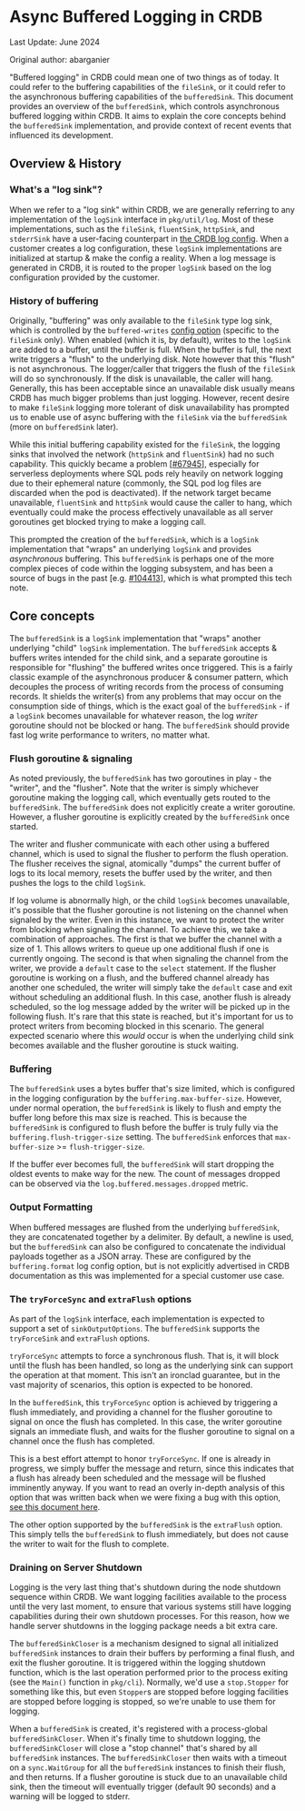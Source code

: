 # Async Buffered Logging in CRDB
Last Update: June 2024

Original author: abarganier

"Buffered logging" in CRDB could mean one of two things as of today. It could refer to the buffering 
 capabilities of the `fileSink`, or it could refer to the asynchronous buffering capabilities of the
`bufferedSink`. This document provides an overview of the `bufferedSink`, which controls asynchronous
buffered logging within CRDB. It aims to explain the core concepts behind the `bufferedSink` implementation,
and provide context of recent events that influenced its development.

## Overview & History

### What's a "log sink"?
When we refer to a "log sink" within CRDB, we are generally referring to any implementation of the
`logSink` interface in `pkg/util/log`. Most of these implementations, such as the `fileSink`, `fluentSink`,
`httpSink`, and `stderrSink` have a  user-facing counterpart in [the CRDB log config](
https://www.cockroachlabs.com/docs/stable/configure-logs). When a customer creates a log configuration,
these `logSink` implementations are initialized at startup & make the config a reality. When a log message
is generated in CRDB, it is routed to the proper `logSink` based on the log configuration provided by the
customer.


### History of buffering
Originally, "buffering" was only available to the `fileSink` type log sink, which is controlled by the
`buffered-writes` [config option](https://www.cockroachlabs.com/docs/stable/configure-logs#output-to-files)
(specific to the `fileSink` only). When enabled (which it is, by default), writes to the `logSink` are added
to a buffer, until the buffer is full. When the buffer is full, the next write triggers a "flush" to the 
underlying disk. Note however that this "flush" is not asynchronous. The logger/caller that triggers the 
flush of the `fileSink` will do so synchronously. If the disk is unavailable, the caller will hang. 
Generally, this has been acceptable since an unavailable disk usually means CRDB has much bigger problems
than just logging. However, recent desire to make `fileSink` logging more tolerant of disk 
unavailability has prompted us to enable use of async buffering with the `fileSink` via the `bufferedSink`
(more on `bufferedSink` later).

While this initial buffering capability existed for the `fileSink`, the logging sinks that involved the
network (`httpSink` and `fluentSink`) had no such capability. This quickly became a problem [[#67945](https://github.com/cockroachdb/cockroach/issues/67945)],
especially for serverless deployments where SQL pods rely heavily on network logging due to their ephemeral nature
(commonly, the SQL pod log files are discarded when the pod is deactivated). If the network target became
unavailable, `fluentSink` and `httpSink` would cause the caller to hang, which eventually could make the
process effectively unavailable as all server goroutines get blocked trying to make a logging call.

This prompted the creation of the `bufferedSink`, which is a `logSink` implementation that "wraps" an
underlying `logSink` and provides *asynchronous* buffering. This `bufferedSink` is perhaps one of the
more complex pieces of code within the logging subsystem, and has been a source of bugs in the past [e.g. [#104413](https://github.com/cockroachdb/cockroach/issues/104413)],
which is what prompted this tech note.

## Core concepts

The `bufferedSink` is a `logSink` implementation that "wraps" another underlying "child" `logSink` implementation.
The `bufferedSink` accepts & buffers writes intended for the child sink, and a separate goroutine is responsible for 
"flushing" the buffered writes once triggered. This is a fairly classic example of the asynchronous producer & consumer 
pattern,  which decouples the process of writing records from the process of consuming records. It shields the writer(s) 
from any problems that may occur on the consumption side of things, which is the exact goal of the `bufferedSink` - if a
`logSink` becomes unavailable for whatever reason, the log *writer* goroutine should not be blocked or hang. The 
`bufferedSink` should provide fast log write performance to writers, no matter what.

### Flush goroutine & signaling

As noted previously, the `bufferedSink` has two goroutines in play - the "writer", and the "flusher". Note that the 
writer is simply whichever goroutine making the logging call, which eventually gets routed to the `bufferedSink`. 
The `bufferedSink` does not explicitly create a writer goroutine. However, a flusher goroutine is explicitly created by
the `bufferedSink` once started.

The writer and flusher communicate with each other using a buffered channel, which is used to signal the flusher to 
perform the flush operation. The flusher receives the signal, atomically "dumps" the current buffer of logs to its local
memory, resets the buffer used by the writer, and then pushes the logs to the child `logSink`. 

If log volume is abnormally high, or the child `logSink` becomes unavailable, it's possible that the flusher goroutine
is not listening on the channel when signaled by the writer. Even in this instance, we want to protect the writer from
blocking when signaling the channel. To achieve this, we take a combination of approaches. The first is that we buffer
the channel with a size of 1. This allows writers to queue up one additional flush if one is currently ongoing. The
second is that when signaling the channel from the writer, we provide a `default` case to the `select` statement. If the
flusher goroutine is working on a flush, and the buffered channel already has another one scheduled, the writer will
simply take the `default` case and exit without scheduling an additional flush. In this case, another flush is already
scheduled, so the log message added by the writer will be picked up in the following flush. It's rare that this state
is reached, but it's important for us to protect writers from becoming blocked in this scenario. The general expected 
scenario where this *would* occur is when the underlying child sink becomes available and the flusher goroutine is stuck
waiting. 

### Buffering

The `bufferedSink` uses a bytes buffer that's size limited, which is configured in the logging configuration by the
`buffering.max-buffer-size`. However, under normal operation, the `bufferedSink` is likely to flush and empty the buffer
long before this max size is reached. This is because the `bufferedSink` is configured to flush before the buffer is
truly fully via the `buffering.flush-trigger-size` setting. The `bufferedSink` enforces that 
`max-buffer-size` >= `flush-trigger-size`. 

If the buffer ever becomes full, the `bufferedSink` will start dropping the oldest events to make way for the new. The
count of messages dropped can be observed via the `log.buffered.messages.dropped` metric.

### Output Formatting

When buffered messages are flushed from the underlying `bufferedSink`, they are concatenated together by a delimiter.
By default, a newline is used, but the `bufferedSink` can also be configured to concatenate the individual payloads
together as a JSON array. These are configured by the `buffering.format` log config option, but is not explicitly 
advertised in CRDB documentation as this was implemented for a special customer use case.

### The `tryForceSync` and `extraFlush` options

As part of the `logSink` interface, each implementation is expected to support a set of `sinkOutputOptions`. The 
`bufferedSink` supports the `tryForceSink` and `extraFlush` options.

`tryForceSync` attempts to force a synchronous flush. That is, it will block until the flush has been handled, so
long as the underlying sink can support the operation at that moment. This isn't an ironclad guarantee, but in the
vast majority of scenarios, this option is expected to be honored.

In the `bufferedSink`, this `tryForceSync` option is achieved by triggering a flush immediately, and providing a 
channel for the flusher goroutine to signal on once the flush has completed. In this case, the writer goroutine 
signals an immediate flush, and waits for the flusher goroutine to signal on a channel once the flush has completed.

This is a best effort attempt to honor `tryForceSync`. If one is already in progress, we simply buffer the message and
return, since this indicates that a flush has already been scheduled and the message will be flushed imminently anyway.
If you want to read an overly in-depth analysis of this option that was written back when we were fixing a bug with
this option, [see this document here](https://docs.google.com/document/d/11ey9EMCU5I73aVvJY2Vo2jbjFHwr_tVoynaKiY-sjfk/edit#heading=h.kw8y3kc4nv3r).

The other option supported by the `bufferedSink` is the `extraFlush` option. This simply tells the `bufferedSink` to 
flush immediately, but does not cause the writer to wait for the flush to complete. 

### Draining on Server Shutdown

Logging is the very last thing that's shutdown during the node shutdown sequence within CRDB. We want logging facilities
available to the process until the very last moment, to ensure that various systems still have logging capabilities 
during their own shutdown processes. For this reason, how we handle server shutdowns in the logging package needs a bit
extra care. 

The `bufferedSinkCloser` is a mechanism designed to signal all initialized `bufferedSink` instances to drain their 
buffers by performing a final flush, and exit the flusher goroutine. It is triggered within the logging shutdown
function, which is the last operation performed prior to the process exiting (see the `Main()` function in `pkg/cli`).
Normally, we'd use a `stop.Stopper` for something like this, but even `Stopper`s are stopped before logging facilities
are stopped before logging is stopped, so we're unable to use them for logging.

When a `bufferedSink` is created, it's registered with a process-global `bufferedSinkCloser`. When it's finally time to
shutdown logging, the `bufferedSinkCloser` will close a "stop channel" that's shared by all `bufferedSink` instances.
The `bufferedSinkCloser` then waits with a timeout on a `sync.WaitGroup` for all the `bufferedSink` instances to finish
their flush, and then returns. If a flusher goroutine is stuck due to an unavailable child sink, then the timeout will
eventually trigger (default 90 seconds) and a warning will be logged to stderr.
